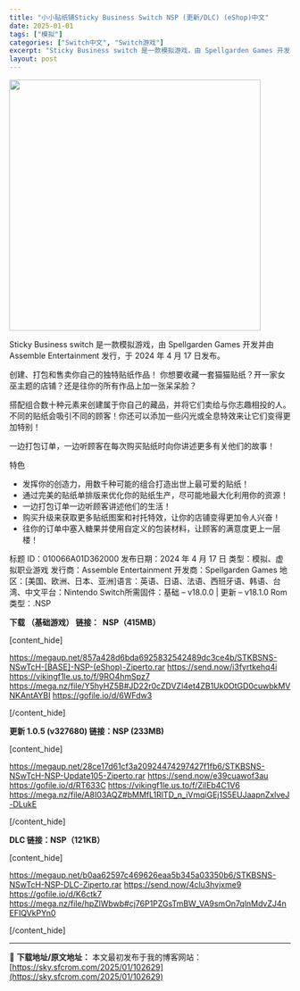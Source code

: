 ```yaml
---
title: "小小贴纸铺Sticky Business Switch NSP (更新/DLC) (eShop)中文"
date: 2025-01-01
tags: ["模拟"]
categories: ["Switch中文", "Switch游戏"]
excerpt: "Sticky Business switch 是一款模拟游戏，由 Spellgarden Games 开发并由 Assemble Entertainment 发行，于 2024 年 4 月 17 日发布。 创建、打包和售卖你自己的独特贴纸作品！ 你想要收藏一套猫猫贴纸？开一家女巫主题的店铺？还是往你&hellip;"
layout: post
---
```


<img class="aligncenter size-full wp-image-102630" src="https://sky.sfcrom.com/wp-content/uploads/2025/01/2025010114174176.webp" alt="" width="450" height="450" />

Sticky Business switch 是一款模拟游戏，由 Spellgarden Games 开发并由 Assemble Entertainment 发行，于 2024 年 4 月 17 日发布。

创建、打包和售卖你自己的独特贴纸作品！
你想要收藏一套猫猫贴纸？开一家女巫主题的店铺？还是往你的所有作品上加一张呆呆脸？

搭配组合数十种元素来创建属于你自己的藏品，并将它们卖给与你志趣相投的人。不同的贴纸会吸引不同的顾客！你还可以添加一些闪光或全息特效来让它们变得更加特别！

一边打包订单，一边听顾客在每次购买贴纸时向你讲述更多有关他们的故事！

特色
- 发挥你的创造力，用数千种可能的组合打造出世上最可爱的贴纸！
- 通过完美的贴纸单排版来优化你的贴纸生产，尽可能地最大化利用你的资源！
- 一边打包订单一边听顾客讲述他们的生活！
- 购买升级来获取更多贴纸图案和衬托特效，让你的店铺变得更加令人兴奋！
- 往你的订单中塞入糖果并使用自定义的包装材料，让顾客的满意度更上一层楼！

标题 ID：010066A01D362000
发布日期：2024 年 4 月 17 日
类型：模拟、虚拟职业游戏
发行商：Assemble Entertainment
开发商：Spellgarden Games
地区：[美国、欧洲、日本、亚洲]语言：英语、日语、法语、西班牙语、韩语、台湾、中文平台：Nintendo Switch所需固件：基础 – v18.0.0 | 更新 – v18.1.0 Rom 类型：.NSP

<strong>下载 （基础游戏） 链接：  NSP（415MB）</strong>

[content_hide]

https://megaup.net/857a428d6bda6925832542489dc3ce4b/STKBSNS-NSwTcH-[BASE]-NSP-(eShop)-Ziperto.rar
https://send.now/i3fyrtkehq4i
https://vikingf1le.us.to/f/9RO4hmSpz7
https://mega.nz/file/Y5hyHZ5B#JD22r0cZDVZl4et4ZB1Uk0OtGD0cuwbkMVNKAntAYBI
https://gofile.io/d/6WFdw3

[/content_hide]

<strong>更新 1.0.5 (v327680) 链接：NSP (233MB)</strong>

[content_hide]

https://megaup.net/28ce17d61cf3a20924474297427f1fb6/STKBSNS-NSwTcH-NSP-Update105-Ziperto.rar
https://send.now/e39cuawof3au
https://gofile.io/d/RT633C
https://vikingf1le.us.to/f/ZilEb4C1V6
https://mega.nz/file/A8I03AQZ#bMMfL1RlTD_n_iVmqiGEj1S5EUJaapnZxlveJ-DLukE

[/content_hide]

<strong>DLC 链接：NSP（121KB）</strong>

[content_hide]

https://megaup.net/b0aa62597c469626eaa5b345a03350b6/STKBSNS-NSwTcH-NSP-DLC-Ziperto.rar
https://send.now/4clu3hvjxme9
https://gofile.io/d/K6ctk7
https://mega.nz/file/hpZlWbwb#cj76P1PZGsTmBW_VA9smOn7qlnMdvZJ4nEFIQVkPYn0

[/content_hide]

---
📖 **下载地址/原文地址：** 本文最初发布于我的博客网站：[https://sky.sfcrom.com/2025/01/102629](https://sky.sfcrom.com/2025/01/102629)
